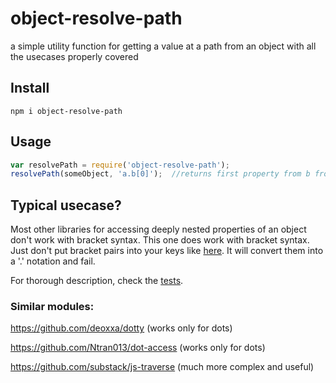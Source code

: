 # object-resolve-path
a simple utility function for getting a value at a path from an object with all the usecases properly covered

## Install
```
npm i object-resolve-path
```

## Usage

```javascript
var resolvePath = require('object-resolve-path');
resolvePath(someObject, 'a.b[0]');	//returns first property from b from a from someObject
```

## Typical usecase?
Most other libraries for accessing deeply nested properties of an object don't work with bracket syntax. This one does work with bracket syntax. Just don't put bracket pairs into your keys like [here](https://github.com/capaj/object-resolve-path/blob/1.0.0/test/object-resolve-path.spec.js#L8). It will convert them into a '.' notation and fail.

For thorough description, check the [tests](https://github.com/capaj/object-resolve-path/blob/master/test/object-resolve-path.spec.js).

### Similar modules:

https://github.com/deoxxa/dotty (works only for dots)

https://github.com/Ntran013/dot-access  (works only for dots)

https://github.com/substack/js-traverse (much more complex and useful)
